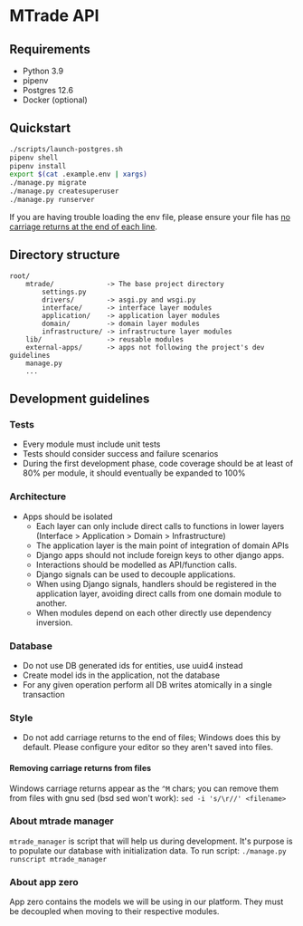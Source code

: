 # MTrade API

## Requirements
- Python 3.9
- pipenv
- Postgres 12.6
- Docker (optional)

## Quickstart
```bash
./scripts/launch-postgres.sh
pipenv shell
pipenv install
export $(cat .example.env | xargs)
./manage.py migrate
./manage.py createsuperuser
./manage.py runserver
```

If you are having trouble loading the env file, please ensure your file has [no carriage returns at the end of each line](#removing-carriage-returns-from-files).


## Directory structure
```text
root/
    mtrade/             -> The base project directory
        settings.py
        drivers/        -> asgi.py and wsgi.py
        interface/      -> interface layer modules
        application/    -> application layer modules
        domain/         -> domain layer modules
        infrastructure/ -> infrastructure layer modules
    lib/                -> reusable modules
    external-apps/      -> apps not following the project's dev guidelines
    manage.py
    ...
```

## Development guidelines
### Tests
- Every module must include unit tests
- Tests should consider success and failure scenarios
- During the first development phase, code coverage should be at least of 80% per module, it should eventually be expanded to 100%

### Architecture
- Apps should be isolated
    - Each layer can only include direct calls to functions in lower layers (Interface > Application > Domain > Infrastructure)
    - The application layer is the main point of integration of domain APIs
    - Django apps should not include foreign keys to other django apps.
    - Interactions should be modelled as API/function calls.
    - Django signals can be used to decouple applications.
    - When using Django signals, handlers should be registered in the application layer, avoiding direct calls from one domain module to another.
    - When modules depend on each other directly use dependency inversion.

### Database
- Do not use DB generated ids for entities, use uuid4 instead
- Create model ids in the application, not the database
- For any given operation perform all DB writes atomically in a single transaction

### Style
- Do not add carriage returns to the end of files; Windows does this by default. Please configure your editor so they aren't saved into files.

#### Removing carriage returns from files
Windows carriage returns appear as the `^M` chars; you can remove them from files with gnu sed (bsd sed won't work): `sed -i 's/\r//' <filename>`

### About mtrade manager
`mtrade_manager` is script that will help us during development. It's purpose is to populate our database with initialization data.
To run script:
`./manage.py runscript mtrade_manager`

### About app zero
App zero contains the models we will be using in our platform. They must be decoupled when moving to their respective modules. 

